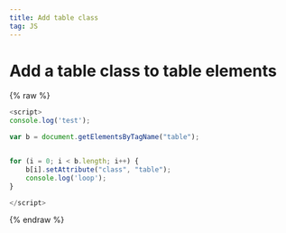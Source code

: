 ```yaml
---
title: Add table class
tag: JS
---
```


# Add a table class to table elements

{% raw %}
~~~ js
<script>
console.log('test');

var b = document.getElementsByTagName("table");


for (i = 0; i < b.length; i++) {
    b[i].setAttribute("class", "table");
    console.log('loop');
}

</script>
~~~
{% endraw %}
